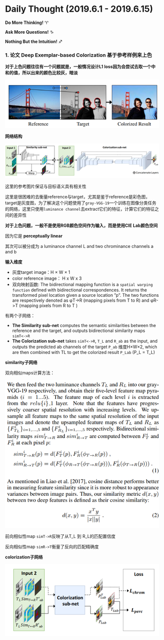 # Daily Thought (2019.6.1 - 2019.6.15)
**Do More Thinking!** ♈ 

**Ask More Questions!** ♑

**Nothing But the Intuition!** ♐

### 1. 论文 Deep Exemplar-based Colorization 基于参考样例来上色

**对于上色问题往往有一个问题就是，一般情况设计L1 loss因为会尝试去取一个中和的值，所以出来的颜色比较灰，暗淡**

![](__pics/colorize_1.png)

**网络结构**

![](__pics/colorize_2.png)

这里的参考图片保证与目标语义具有相关性

这里是很困难的去衡量reference与target，尤其是鉴于reference是彩色图，target是灰度图，为了解决这个问题使用了`gray-VGG-19`一个训练在图像分类任务的网络，这里只使用`luminance channel`去extract它们的特征，计算它们的特征之间的差异性

**对于上色问题，一般不是使用RGB颜色空间作为输入，而是使用CIE Lab颜色空间**

因为它是 **perceptually linear**

其次可以被分成为 a luminance channel L and two chrominance channels a and b

**输入维度**

- 灰度target image：H × W × 1
- color reference image： H x W x 3
- 双向映射函数: The bidirectional mapping function is a `spatial warping function` defined with bidirectional correspondences. It returns the transformed pixel location given a source location ”p”. The two functions are respectively denoted as φT->R (mapping pixels from T to R) and φR->T (mapping pixels from R to T )

有两个子网络：

- **The Similarity sub-net** computes the semantic similarities between the reference and the target, and outputs bidirectional similarity maps `simT<->R`
- **The Colorization sub-net** takes `simT<->R`, `T_L` and `R_ab` as the input, and outputs the predicted ab channels of the target `P_ab` 维度H×W×2, which are then combined with TL to get the colorized result `P_Lab` (P_L = T_L)

**similarity子网络**

双向相似maps计算方法：

![](__pics/colorize_3.png)

前向相似性map `simT->R`反映了从T_L 到 R_L的匹配置信度

反向相似性map `simR->T`衡量了反向的匹配精确度

**colorization子网络**

![](__pics/colorize_4.png)
